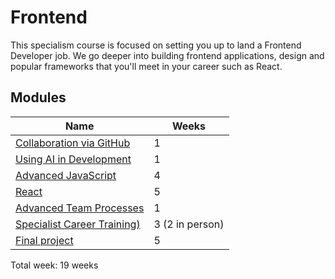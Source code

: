 # Frontend

This specialism course is focused on setting you up to land a Frontend Developer job. We go deeper into building frontend applications, design and popular frameworks that you'll meet in your career such as React.


## Modules

| Name                                                                            | Weeks |
| ------------------------------------------------------------------------------- | ----- |
| [Collaboration via GitHub](../../shared-modules/collaboration-via-github/)      | 1     |
| [Using AI in Development](../../shared-modules/using-ai-in-development)                            | 1     |
| [Advanced JavaScript](./advanced-javascript/)                                   | 4     |
| [React](./react/)                                                               | 5     |
| [Advanced Team Processes](../../shared-modules/advanced-team-processes/)        | 1     |
| [Specialist Career Training)](../../shared-modules/specialist-career-training/) | 3 (2 in person)    |
| [Final project](./final-project/)                                               | 5     |

Total week: 19 weeks
